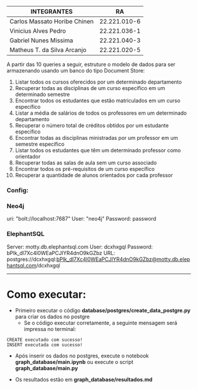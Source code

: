 | INTEGRANTES                  | RA           |
| ---------------------------- | ------------ |
| Carlos Massato Horibe Chinen | 22.221.010-6 |
| Vinicius Alves Pedro         | 22.221.036-1 |
| Gabriel Nunes Missima        | 22.221.040-3 |
| Matheus T. da Silva Arcanjo  | 22.221.020-5 |

A partir das 10 queries a seguir, estruture o modelo de dados para ser armazenando usando um banco do tipo Document Store:

1. Listar todos os cursos oferecidos por um determinado departamento
2. Recuperar todas as disciplinas de um curso específico em um determinado semestre
3. Encontrar todos os estudantes que estão matriculados em um curso específico
4. Listar a média de salários de todos os professores em um determinado departamento
5. Recuperar o número total de créditos obtidos por um estudante específico
6. Encontrar todas as disciplinas ministradas por um professor em um semestre específico
7. Listar todos os estudantes que têm um determinado professor como orientador
8. Recuperar todas as salas de aula sem um curso associado
9. Encontrar todos os pré-requisitos de um curso específico
10. Recuperar a quantidade de alunos orientados por cada professor

### Config:
### Neo4j
uri: "bolt://localhost:7687"
User: "neo4j"
Password: password


### ElephantSQL
Server:	motty.db.elephantsql.com
User: dcxhxgql
Password: bPlk_dl7Xc4l0WEaPCJIYR4dnO9kGZbz
URL: postgres://dcxhxgql:bPlk_dl7Xc4l0WEaPCJIYR4dnO9kGZbz@motty.db.elephantsql.com/dcxhxgql

---

# Como executar:
* Primeiro executar o código **database/postgres/create_data_postgre.py** para criar os dados no postgre
  * Se o código executar corretamente, a seguinte mensagem será impressa no terminal:
```
CREATE executado com sucesso!
INSERT executada com sucesso!
```
* Após inserir os dados no postgres, execute o notebook **graph_database/main.ipynb** ou execute o script **graph_database/main.py**

* Os resultados estão em **graph_database/resultados.md**
